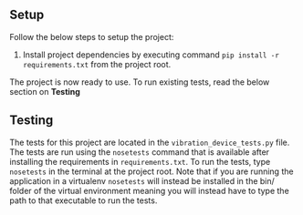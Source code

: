 ## Setup

Follow the below steps to setup the project: 

1) Install project dependencies by executing command `pip install -r requirements.txt` from the project root. 

The project is now ready to use. To run existing tests, read the below section on **Testing**

## Testing

The tests for this project are located in the `vibration_device_tests.py` file. The tests are run using the `nosetests` command that is available after installing the requirements in `requirements.txt`.  To run the tests, type `nosetests` in the terminal at the project root. Note that if you are running the application in a virtualenv `nosetests` will instead be installed in the bin/ folder of the virtual environment meaning you will instead have to type the path to that executable to run the tests. 
